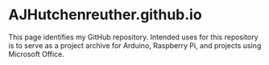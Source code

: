 # AJHutchenreuther.github.io
This page identifies my GitHub repository.
Intended uses for this repository is to serve as a project archive for Arduino, Raspberry Pi, and projects using Microsoft Office.
